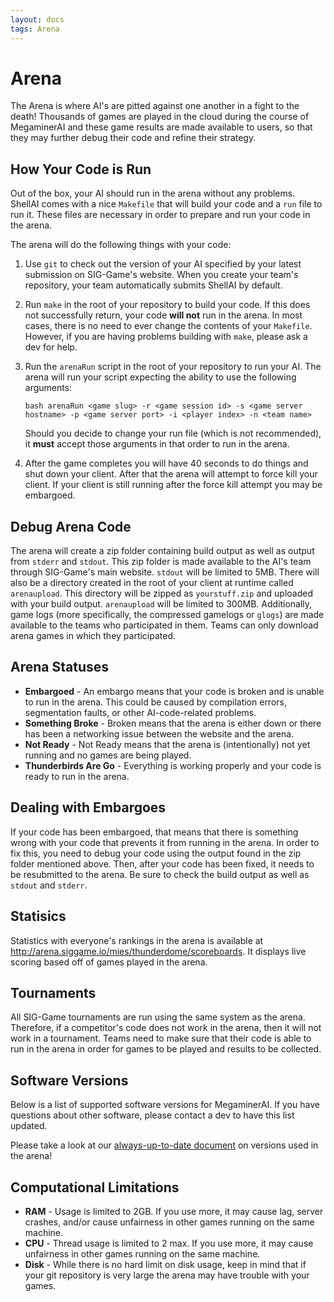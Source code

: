 ```yaml
---
layout: docs
tags: Arena
---
```


# Arena

The Arena is where AI's are pitted against one another in a fight to
the death! Thousands of games are played in the cloud during the
course of MegaminerAI and these game results are made available to
users, so that they may further debug their code and refine their
strategy.

## How Your Code is Run

Out of the box, your AI should run in the arena without any
problems. ShellAI comes with a nice `Makefile` that will build your
code and a `run` file to run it. These files are necessary in order to
prepare and run your code in the arena.

The arena will do the following things with your code:

1. Use `git` to check out the version of your AI specified by your
   latest submission on SIG-Game's website. When you create your
   team's repository, your team automatically submits ShellAI by
   default.

2. Run `make` in the root of your repository to build your code. If
   this does not successfully return, your code **will not** run in
   the arena. In most cases, there is no need to ever change the
   contents of your `Makefile`. However, if you are having problems
   building with `make`, please ask a dev for help.

3. Run the `arenaRun` script in the root of your repository to run your
   AI. The arena will run your script expecting the ability to use the
   following arguments:
   
   ```
   bash arenaRun <game slug> -r <game session id> -s <game server hostname> -p <game server port> -i <player index> -n <team name>
   ```
   Should you decide to change your run file (which is not
   recommended), it **must** accept those arguments in that order to
   run in the arena.

4. After the game completes you will have 40 seconds to do things and shut down your client. After that the arena will attempt to force
   kill your client. If your client is still running after the force kill attempt you may be embargoed.

## Debug Arena Code

The arena will create a zip folder containing build output as well as
output from `stderr` and `stdout`. This zip folder is made available to
the AI's team through SIG-Game's main website. `stdout` will be
limited to 5MB. There will also be a directory created in the root of your
client at runtime called `arenaupload`. This directory will be zipped as 
`yourstuff.zip` and uploaded with your build output. `arenaupload` will 
be limited to 300MB. Additionally, game logs (more specifically, the 
compressed gamelogs or `glogs`) are made available to the teams who 
participated in them. Teams can only download arena games in which 
they participated.

## Arena Statuses

- **Embargoed** - An embargo means that your code is broken and is
  unable to run in the arena. This could be caused by compilation
  errors, segmentation faults, or other AI-code-related problems.
- **Something Broke** - Broken means that the arena is either down or there has
  been a networking issue between the website and the arena.
- **Not Ready** - Not Ready means that the arena is (intentionally)
  not yet running and no games are being played.
- **Thunderbirds Are Go** - Everything is working properly and your
  code is ready to run in the arena.

## Dealing with Embargoes

If your code has been embargoed, that means that there is something
wrong with your code that prevents it from running in the arena.  In
order to fix this, you need to debug your code using the output found
in the zip folder mentioned above.  Then, after your code has been
fixed, it needs to be resubmitted to the arena. Be sure to check the
build output as well as `stdout` and `stderr`.

## Statisics

Statistics with everyone's rankings in the arena is available at http://arena.siggame.io/mies/thunderdome/scoreboards.  It displays live scoring based off of games played in the arena.

## Tournaments

All SIG-Game tournaments are run using the same system as the
arena. Therefore, if a competitor's code does not work in the arena,
then it will not work in a tournament. Teams need to make sure that
their code is able to run in the arena in order for games to be played
and results to be collected.

## Software Versions

Below is a list of supported software versions for MegaminerAI. If you
have questions about other software, please contact a dev to have this
list updated.

Please take a look at our [always-up-to-date document](https://docs.google.com/document/d/1oeZ6MdfU-gmPzRJvZwkB8VzqWtlzHIViHDolDCei_KU/pub) on versions used in the arena!

## Computational Limitations

- **RAM** - Usage is limited to 2GB.  If you use more, it may cause lag, server crashes, and/or cause unfairness in other games running 
  on the same machine.
- **CPU** - Thread usage is limited to 2 max.  If you use more, it may cause unfairness in other games running on the same machine.
- **Disk** - While there is no hard limit on disk usage, keep in mind that if your git repository is very large the arena may have 
  trouble with your games.
